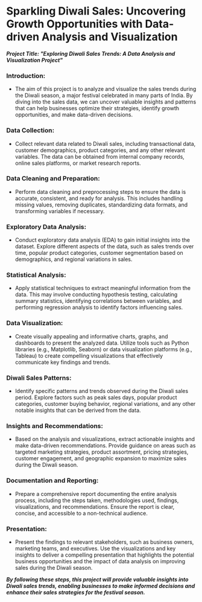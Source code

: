 # Sparkling Diwali Sales: Uncovering Growth Opportunities with Data-driven Analysis and Visualization
***Project Title: "Exploring Diwali Sales Trends: A Data Analysis and Visualization Project"***

### Introduction:
- The aim of this project is to analyze and visualize the sales trends during the Diwali season, a major festival celebrated in many parts of India. By diving into the sales data, we can uncover valuable insights and patterns that can help businesses optimize their strategies, identify growth opportunities, and make data-driven decisions.

### Data Collection:
- Collect relevant data related to Diwali sales, including transactional data, customer demographics, product categories, and any other relevant variables. The data can be obtained from internal company records, online sales platforms, or market research reports.

### Data Cleaning and Preparation:
- Perform data cleaning and preprocessing steps to ensure the data is accurate, consistent, and ready for analysis. This includes handling missing values, removing duplicates, standardizing data formats, and transforming variables if necessary.

### Exploratory Data Analysis:
- Conduct exploratory data analysis (EDA) to gain initial insights into the dataset. Explore different aspects of the data, such as sales trends over time, popular product categories, customer segmentation based on demographics, and regional variations in sales.

### Statistical Analysis:
- Apply statistical techniques to extract meaningful information from the data. This may involve conducting hypothesis testing, calculating summary statistics, identifying correlations between variables, and performing regression analysis to identify factors influencing sales.

### Data Visualization:
- Create visually appealing and informative charts, graphs, and dashboards to present the analyzed data. Utilize tools such as Python libraries (e.g., Matplotlib, Seaborn) or data visualization platforms (e.g., Tableau) to create compelling visualizations that effectively communicate key findings and trends.

### Diwali Sales Patterns:
- Identify specific patterns and trends observed during the Diwali sales period. Explore factors such as peak sales days, popular product categories, customer buying behavior, regional variations, and any other notable insights that can be derived from the data.

### Insights and Recommendations:
- Based on the analysis and visualizations, extract actionable insights and make data-driven recommendations. Provide guidance on areas such as targeted marketing strategies, product assortment, pricing strategies, customer engagement, and geographic expansion to maximize sales during the Diwali season.

### Documentation and Reporting:
- Prepare a comprehensive report documenting the entire analysis process, including the steps taken, methodologies used, findings, visualizations, and recommendations. Ensure the report is clear, concise, and accessible to a non-technical audience.

### Presentation:
- Present the findings to relevant stakeholders, such as business owners, marketing teams, and executives. Use the visualizations and key insights to deliver a compelling presentation that highlights the potential business opportunities and the impact of data analysis on improving sales during the Diwali season.

***By following these steps, this project will provide valuable insights into Diwali sales trends, enabling businesses to make informed decisions and enhance their sales strategies for the festival season.***
